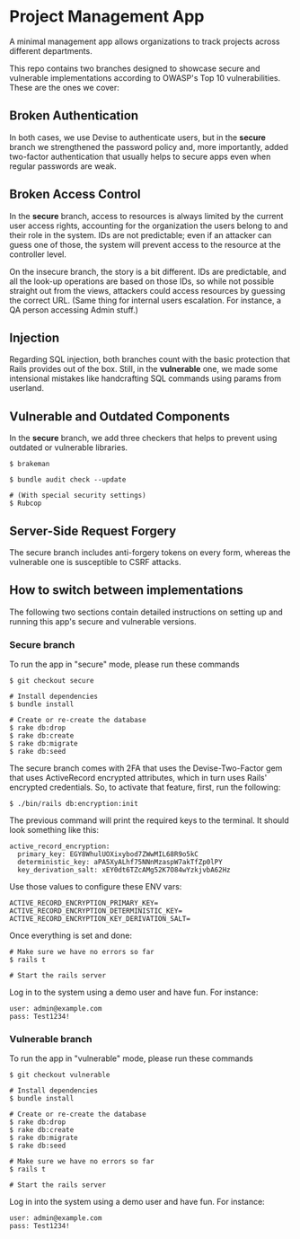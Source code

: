 # Project Management App
A minimal management app allows organizations to track projects across different departments.

This repo contains two branches designed to showcase secure and vulnerable implementations according to OWASP's Top 10 vulnerabilities. These are the ones we cover:

## Broken Authentication
In both cases, we use Devise to authenticate users, but in the **secure** branch we
strengthened the password policy and, more importantly, added two-factor authentication that
usually helps to secure apps even when regular passwords are weak.

## Broken Access Control
In the **secure** branch, access to resources is always limited by the current user access rights, accounting for the organization the users belong to and their role in the system. IDs are not predictable; even if an attacker can guess one of those, the system will prevent access to the resource at the controller level.

On the insecure branch, the story is a bit different. IDs are predictable, and all the look-up operations are based on those IDs, so while not possible straight out from the views, attackers could access resources by guessing the correct URL. (Same thing for internal users escalation. For instance, a QA person accessing Admin stuff.)

## Injection
Regarding SQL injection, both branches count with the basic protection that Rails provides out of the box. Still, in the **vulnerable** one, we made some intensional mistakes like handcrafting SQL commands using params from userland.

## Vulnerable and Outdated Components
In the **secure** branch, we add three checkers that helps to prevent using outdated or vulnerable libraries.


```
$ brakeman

$ bundle audit check --update

# (With special security settings)
$ Rubcop
```

## Server-Side Request Forgery
The secure branch includes anti-forgery tokens on every form, whereas the vulnerable one is susceptible to CSRF attacks.


## How to switch between implementations
The following two sections contain detailed instructions on setting up and running this app's secure and vulnerable versions.

### Secure branch
To run the app in "secure" mode, please run these commands

```
$ git checkout secure

# Install dependencies
$ bundle install

# Create or re-create the database
$ rake db:drop
$ rake db:create
$ rake db:migrate
$ rake db:seed
```

The secure branch comes with 2FA that uses the Devise-Two-Factor gem that uses ActiveRecord encrypted attributes, which in turn uses Rails' encrypted credentials. So, to activate that feature, first, run the following:

```
$ ./bin/rails db:encryption:init
```

The previous command will print the required keys to the terminal. It should look
something like this:

```
active_record_encryption:
  primary_key: EGY8WhulUOXixybod7ZWwMIL68R9o5kC
  deterministic_key: aPA5XyALhf75NNnMzaspW7akTfZp0lPY
  key_derivation_salt: xEY0dt6TZcAMg52K7O84wYzkjvbA62Hz
```

Use those values to configure these ENV vars:

```
ACTIVE_RECORD_ENCRYPTION_PRIMARY_KEY=
ACTIVE_RECORD_ENCRYPTION_DETERMINISTIC_KEY=
ACTIVE_RECORD_ENCRYPTION_KEY_DERIVATION_SALT=
```

Once everything is set and done:

```
# Make sure we have no errors so far
$ rails t

# Start the rails server
```

Log in to the system using a demo user and have fun. For instance:
```
user: admin@example.com
pass: Test1234!
```

### Vulnerable branch
To run the app in "vulnerable" mode, please run these commands

```
$ git checkout vulnerable

# Install dependencies
$ bundle install

# Create or re-create the database
$ rake db:drop
$ rake db:create
$ rake db:migrate
$ rake db:seed

# Make sure we have no errors so far
$ rails t

# Start the rails server
```

Log in into the system using a demo user and have fun. For instance:
```
user: admin@example.com
pass: Test1234!
```

